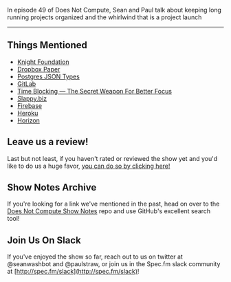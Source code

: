 In episode 49 of Does Not Compute, Sean and Paul talk about keeping long running projects organized and the whirlwind that is a project launch

---

## Things Mentioned

* [Knight Foundation](http://knightfoundation.org)
* [Dropbox Paper](http://dropbox.com/paper)
* [Postgres JSON Types](https://www.postgresql.org/docs/9.5/static/datatype-json.html)
* [GitLab](http://gitlab.com)
* [Time Blocking — The Secret Weapon For Better Focus](http://www.makeuseof.com/tag/time-blocking-secret-weapon-better-focus/)
* [Slappy.biz](http://slappy.biz)
* [Firebase](https://www.firebase.com/)
* [Heroku](http://heroku.com)
* [Horizon](http://horizon.io/)

## Leave us a review!

Last but not least, if you haven't rated or reviewed the show yet and you'd like to do us a huge favor, [you can do so by clicking here!](https://itunes.apple.com/us/podcast/does-not-compute/id1048731980?mt=2)

## Show Notes Archive

If you're looking for a link we've mentioned in the past, head on over to the [Does Not Compute Show Notes](https://github.com/seanwash/dnccast-show-notes) repo and use GitHub's excellent search tool!

## Join Us On Slack

If you've enjoyed the show so far, reach out to us on twitter at @seanwashbot and @paulstraw, or join us in the Spec.fm slack community at [http://spec.fm/slack](http://spec.fm/slack)!
